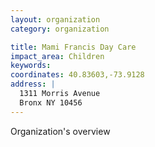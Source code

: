 ```yaml
---
layout: organization
category: organization

title: Mami Francis Day Care
impact_area: Children
keywords: 
coordinates: 40.83603,-73.9128
address: |
  1311 Morris Avenue
  Bronx NY 10456
---
```

Organization's overview
